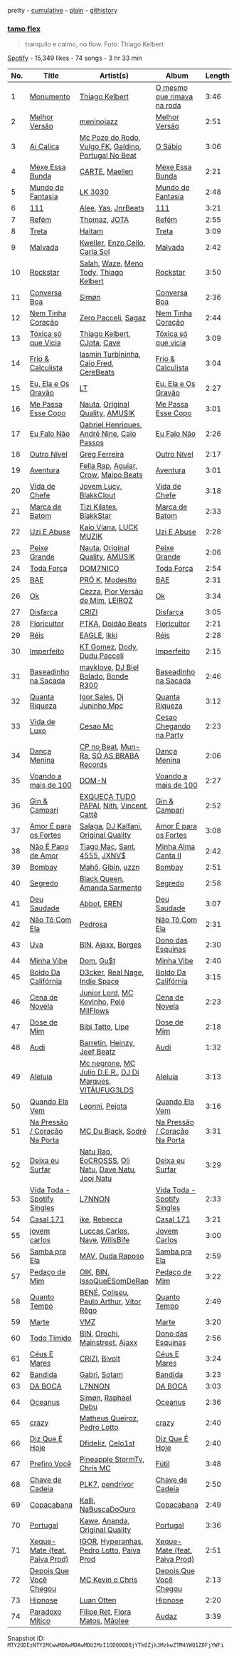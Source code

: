 pretty - [cumulative](/playlists/cumulative/37i9dQZF1DX9QOccjUUyGN.md) - [plain](/playlists/plain/37i9dQZF1DX9QOccjUUyGN) - [githistory](https://github.githistory.xyz/mackorone/spotify-playlist-archive/blob/main/playlists/plain/37i9dQZF1DX9QOccjUUyGN)

### [tamo flex](https://open.spotify.com/playlist/37i9dQZF1DX9QOccjUUyGN)

> tranquilo e calmo, no flow\. Foto: Thiago Kelbert

[Spotify](https://open.spotify.com/user/spotify) - 15,349 likes - 74 songs - 3 hr 33 min

| No. | Title | Artist(s) | Album | Length |
|---|---|---|---|---|
| 1 | [Monumento](https://open.spotify.com/track/0yg0NeuDRodgNUOB1UukKI) | [Thiago Kelbert](https://open.spotify.com/artist/22kCWlXVaiBMYozPgHQhZM) | [O mesmo que rimava na roda](https://open.spotify.com/album/0hAiRHgK81qTe9vEA62ciW) | 3:46 |
| 2 | [Melhor Versão](https://open.spotify.com/track/6F3mpz4iDMXjqioA10HB3w) | [meninojazz](https://open.spotify.com/artist/4APYh18EtS9RP82vDYYSEm) | [Melhor Versão](https://open.spotify.com/album/0ilOJJdnSEIhheoTk5v3Ej) | 2:51 |
| 3 | [Ai Calica](https://open.spotify.com/track/65CB461aKF5FvIuuzqUgXu) | [Mc Poze do Rodo](https://open.spotify.com/artist/28ie4NNTa2VW2QV4Zray8M), [Vulgo FK](https://open.spotify.com/artist/27azwwkxutWL1BWMkgNIh0), [Galdino](https://open.spotify.com/artist/0WvTL8PecsD3VxRGuHdSxj), [Portugal No Beat](https://open.spotify.com/artist/71LRKKvAjoc6LyNmob269Q) | [O Sábio](https://open.spotify.com/album/6aONODz5AYfzrNESWC9n4W) | 3:06 |
| 4 | [Mexe Essa Bunda](https://open.spotify.com/track/2F6Ri0WOoMiIKx8nhdgXra) | [CARTE](https://open.spotify.com/artist/10lZ3MatShsQGTGHguEA89), [Maellen](https://open.spotify.com/artist/0HMN7572MhSLJU8hM6sA3I) | [Mexe Essa Bunda](https://open.spotify.com/album/05urQftLWCayd6zx2Ljzs4) | 2:21 |
| 5 | [Mundo de Fantasia](https://open.spotify.com/track/3tan5rgugHRDRkwmHmlU93) | [LK 3030](https://open.spotify.com/artist/1NwOxFPX8X4zAp6gF4K8DD) | [Mundo de Fantasia](https://open.spotify.com/album/2HdtVLARQ9ylHm76OoeCx4) | 2:48 |
| 6 | [111](https://open.spotify.com/track/1KSl3fjYahx3NizZXO8jwE) | [Alee](https://open.spotify.com/artist/6rk6Izp6o42fUdE0jRqAP4), [Yas](https://open.spotify.com/artist/3tFl0Vh4EoMvMutypugPYO), [JnrBeats](https://open.spotify.com/artist/6XDB7IrLqvgRgI0ZrQ9hqt) | [111](https://open.spotify.com/album/1y6ac0icJ80lpV4wIADU7U) | 3:21 |
| 7 | [Refém](https://open.spotify.com/track/2UGQrnZhzK47JMsnySGrzU) | [Thomaz](https://open.spotify.com/artist/2Y9JJi5tsqEFAzr1NY9Mag), [JOTA](https://open.spotify.com/artist/4uT4e6Xj84gS0G3PrBw9Fk) | [Refém](https://open.spotify.com/album/6kyEV5CbUdUKGiDRxdKeCf) | 2:55 |
| 8 | [Treta](https://open.spotify.com/track/7hkSol9Dx88AUvAQq8UG28) | [Haitam](https://open.spotify.com/artist/3J0t4JNgTyjwqRaXo5pNlW) | [Treta](https://open.spotify.com/album/4FD5dVrOP7N2RuK6g2qrKG) | 3:09 |
| 9 | [Malvada](https://open.spotify.com/track/2Xc2eEolkRdSfkMibKwzB1) | [Kweller](https://open.spotify.com/artist/4W4NkfM4A1sX2S2bfYlV07), [Enzo Cello](https://open.spotify.com/artist/5d6V3NZSeR7XZmEkf8inaU), [Carla Sol](https://open.spotify.com/artist/5fsVgeMY2QWGXbNW6rIjgN) | [Malvada](https://open.spotify.com/album/2KQ98Un3h6nEhnLrzFCzHe) | 2:42 |
| 10 | [Rockstar](https://open.spotify.com/track/2VNyie9QghBdscuGcFnoK4) | [Salah](https://open.spotify.com/artist/4vx0e5kKIYBc7kCNqVjuef), [Waze](https://open.spotify.com/artist/0CHentDviLeOrlfyu96uVm), [Meno Tody](https://open.spotify.com/artist/2mNP0EIVZICxF8NJ46SG0L), [Thiago Kelbert](https://open.spotify.com/artist/22kCWlXVaiBMYozPgHQhZM) | [Rockstar](https://open.spotify.com/album/0iJvsmDccgB5Q4r4RNyn7R) | 3:50 |
| 11 | [Conversa Boa](https://open.spotify.com/track/1bfs2tqWEDUBfd98DE461m) | [Simøn](https://open.spotify.com/artist/6KYSq6KA65FmCpiu0CP7bA) | [Conversa Boa](https://open.spotify.com/album/6Vn3PAwJCYc5TzF50o3DHw) | 2:36 |
| 12 | [Nem Tinha Coração](https://open.spotify.com/track/65rPGnhYjLp5SsP3RJIGEE) | [Zero Pacceli](https://open.spotify.com/artist/62sKdgq98PB8klSTM8Qvaw), [Sagaz](https://open.spotify.com/artist/5rl6n6CUJu1WGsvzf5m8M8) | [Nem Tinha Coração](https://open.spotify.com/album/5KISQjcWi6XYZV5yYnK1j7) | 2:44 |
| 13 | [Tóxica só que Vicia](https://open.spotify.com/track/5J1K7WN1Pwyca8zzKYKIhJ) | [Thiago Kelbert](https://open.spotify.com/artist/22kCWlXVaiBMYozPgHQhZM), [CJota](https://open.spotify.com/artist/5qvphJwi72TG198xn5VVYH), [Cave](https://open.spotify.com/artist/3TKi2ihPsE1ViCKxLKxQm7) | [Tóxica só que vicia](https://open.spotify.com/album/2dR580uxbMlZOAoAj3Uf2b) | 3:09 |
| 14 | [Frio & Calculista](https://open.spotify.com/track/4J1c6maTGuWirmGCOgrfsK) | [Iasmin Turbininha](https://open.spotify.com/artist/0HeSaJ2OiMF7ZpdKTkTZF1), [Caio Fred](https://open.spotify.com/artist/7y8GW7hTfyk4FYKJNRJ709), [CereBeats](https://open.spotify.com/artist/4USYf94aCsO66aJqulSV2D) | [Frio & Calculista](https://open.spotify.com/album/3uAl8UgCy8Qgzff4RKl0rP) | 3:04 |
| 15 | [Eu, Ela e Os Gravão](https://open.spotify.com/track/0jsGgiNCjxAdShR0Ln4vKO) | [LT](https://open.spotify.com/artist/27EsaYcDfQ1XhSx08LJCNR) | [Eu, Ela e Os Gravão](https://open.spotify.com/album/1yZW8iERQtZl6gbCL9rgxe) | 2:27 |
| 16 | [Me Passa Esse Copo](https://open.spotify.com/track/6353VJ9hZ7ggkUC1IptSvo) | [Nauta](https://open.spotify.com/artist/4AgzhiI0w5c5simIeNuyh4), [Original Quality](https://open.spotify.com/artist/5ZTnWo7IY6rdIxm6aTSR84), [AMUSIK](https://open.spotify.com/artist/48r1nXoaPXPSx1LoM0Rnzl) | [Me Passa Esse Copo](https://open.spotify.com/album/0a82dtHllqFYvIRe0tWMby) | 3:01 |
| 17 | [Eu Falo Não](https://open.spotify.com/track/3z19LCfZ3LlasNpqjDWx3P) | [Gabriel Henriques](https://open.spotify.com/artist/2CFXlx3qilobAs8x2acmIe), [André Nine](https://open.spotify.com/artist/5cc7XCY3YdVmFDYw9LklMq), [Caio Passos](https://open.spotify.com/artist/6zGPa2tLMJ5HQYUddZI8di) | [Eu Falo Não](https://open.spotify.com/album/4WBSeIGjIE7lJ5aFywpCwj) | 2:26 |
| 18 | [Outro Nível](https://open.spotify.com/track/2wJtkcZcYq5Axv7dWFT9Lv) | [Greg Ferreira](https://open.spotify.com/artist/2e8RAcYXYt5IStoaaQWcG8) | [Outro Nível](https://open.spotify.com/album/0aBVgFfCQU38XKeJZhoDhh) | 2:17 |
| 19 | [Aventura](https://open.spotify.com/track/0L6qGURgn9HEojpJoSR276) | [Fella Rap](https://open.spotify.com/artist/0qdqMdbxiKiRrQ84Z8RRhB), [Aguiar](https://open.spotify.com/artist/2V5XSRMcoCZTHAoN7ShqmS), [Crow](https://open.spotify.com/artist/44pAmp33rQVeeIcgkHt3bS), [Maipo Beats](https://open.spotify.com/artist/63BTHXg5UTtmmAiAGc0fQx) | [Aventura](https://open.spotify.com/album/54H1arxQvGhWx0vUdzyrNK) | 3:01 |
| 20 | [Vida de Chefe](https://open.spotify.com/track/2amEICbtj99qNjYsURU2dB) | [Jovem Lucy](https://open.spotify.com/artist/0hBRC3XcpaS7YnZyQCLw7Y), [BlakkClout](https://open.spotify.com/artist/4pZ2z5NE2z1vvdRqf7q0Gq) | [Vida de Chefe](https://open.spotify.com/album/62x21AmDCotLt8Ou7lLL02) | 3:18 |
| 21 | [Marca de Batom](https://open.spotify.com/track/6xOW9fUzrIsGS3M0b52PEf) | [Tizi Kilates](https://open.spotify.com/artist/0hYV01PWntsGM94roH6CdE), [BlakkStar](https://open.spotify.com/artist/0xOEY6ZB9xhdW3SnfmlgvX) | [Marca de Batom](https://open.spotify.com/album/101L31d4cOuJ58zGVhLjGJ) | 2:33 |
| 22 | [Uzi E Abuse](https://open.spotify.com/track/2ExxuGFGjXMuwSYMfsP9Fy) | [Kaio Viana](https://open.spotify.com/artist/2XGuDrQEuJXo3FfBQMeUn4), [LUCK MUZIK](https://open.spotify.com/artist/6D7tQSIfrZtGfHVYesKXvR) | [Uzi E Abuse](https://open.spotify.com/album/3TKnFeFxNE0vjpz0GYFfz3) | 2:28 |
| 23 | [Peixe Grande](https://open.spotify.com/track/4eL2UJw7hlvoxywx4CSL9F) | [Nauta](https://open.spotify.com/artist/4AgzhiI0w5c5simIeNuyh4), [Original Quality](https://open.spotify.com/artist/5ZTnWo7IY6rdIxm6aTSR84), [AMUSIK](https://open.spotify.com/artist/48r1nXoaPXPSx1LoM0Rnzl) | [Peixe Grande](https://open.spotify.com/album/0BVqwfKqX94meCXXWem6XB) | 2:06 |
| 24 | [Toda Força](https://open.spotify.com/track/2kuPQjaLLvpuz4sS7XK7yI) | [DOM7NICO](https://open.spotify.com/artist/2oGllwBi30E8506gcLUohv) | [Toda Força](https://open.spotify.com/album/6YeIiZDWaKsWVvQuyitwjr) | 2:54 |
| 25 | [BAE](https://open.spotify.com/track/5RBsK1ZzkrQwhA53Z62LWU) | [PRÓ K](https://open.spotify.com/artist/5okGN1c4ym1LagLidc9cZk), [Modestto](https://open.spotify.com/artist/4foTKCq94d6Krz1soMJgGd) | [BAE](https://open.spotify.com/album/4juhGx49OFihS4NO7gKlex) | 2:31 |
| 26 | [Ok](https://open.spotify.com/track/5iqGwRFxb6sA6Nft63xl4M) | [Cezza](https://open.spotify.com/artist/5rLw6pCcoJyli9ZYnDFwrV), [Pior Versão de Mim](https://open.spotify.com/artist/3VI6PCewAVll6K4cYoNWt7), [LEIROZ](https://open.spotify.com/artist/5cRriQJijsudb4UimiqQxU) | [Ok](https://open.spotify.com/album/167xAEQlWPafUZ4IgztgMw) | 3:34 |
| 27 | [Disfarça](https://open.spotify.com/track/2kH5vD45RQtkkJv8YPKiq7) | [CRIZI](https://open.spotify.com/artist/1hTAvb0pcopMhAWBWp482O) | [Disfarça](https://open.spotify.com/album/3jG7kKxQkJ0NB3rXfQSLUQ) | 3:05 |
| 28 | [Floricultor](https://open.spotify.com/track/4h8lLunQEZwzwhHJmTLwXJ) | [PTKA](https://open.spotify.com/artist/4ChHh2DTGIbIUciPmoSxej), [Doidão Beats](https://open.spotify.com/artist/1SY2NQQLliQAXoi0YtGZQm) | [Floricultor](https://open.spotify.com/album/0ua1wP0r7JUWkksIfNLGp8) | 2:21 |
| 29 | [Réis](https://open.spotify.com/track/1Y9nwb89W4pskYMFAcgNi0) | [EAGLE](https://open.spotify.com/artist/0ZqMXm6JYztVVqFXvHh7v3), [Ikki](https://open.spotify.com/artist/5uxYttuMvoojMzmPmWWg6T) | [Réis](https://open.spotify.com/album/4tS4vFUJupCi8sMcsKbW5Z) | 2:28 |
| 30 | [Imperfeito](https://open.spotify.com/track/5H41OCQAoCMOWsfQDu9qER) | [KT Gomez](https://open.spotify.com/artist/703CEqKg3mMmHrGvzQhoBY), [Dody](https://open.spotify.com/artist/57zabUYj0PmYHv4YeaeiEs), [Dudu Pacceli](https://open.spotify.com/artist/5O6LBBltqS4jHn90iy85Bj) | [Imperfeito](https://open.spotify.com/album/1G0h6iNeBYcrf5Mm0nJL9x) | 2:15 |
| 31 | [Baseadinho na Sacada](https://open.spotify.com/track/65suqhYkFDL1xhJM8FN6Xo) | [mayklove](https://open.spotify.com/artist/3ViPtN67C4po5HoqLgJy9m), [DJ Biel Bolado](https://open.spotify.com/artist/0lLBGuYoUPneOggSkvohlA), [Bonde R300](https://open.spotify.com/artist/5rhznZjKfSxtKVqB0JZtpC) | [Baseadinho na Sacada](https://open.spotify.com/album/4rUUBUdf5K5ch0K1DQVKKY) | 2:46 |
| 32 | [Quanta Riqueza](https://open.spotify.com/track/5ducepktoljPO994NZQDGJ) | [Igor Sales](https://open.spotify.com/artist/2EviHZCzRfYkqh0yzn8GXw), [Dj Juninho Mpc](https://open.spotify.com/artist/7jFRtAYHwvVsYWZnv8AyyZ) | [Quanta Riqueza](https://open.spotify.com/album/5eiWGVE6tFQiv4HhusuxWM) | 3:12 |
| 33 | [Vida de Luxo](https://open.spotify.com/track/4UWNfkKgFd7xKOdZtlBPOp) | [Cesao Mc](https://open.spotify.com/artist/2vBTP2mlmqzuPQ4ksP6h4e) | [Cesao Chegando na Party](https://open.spotify.com/album/3ywpHQZeI3be2SbmwHF7wt) | 2:23 |
| 34 | [Dança Menina](https://open.spotify.com/track/0pNsyFV27plpmQvp2x7Vro) | [CP no Beat](https://open.spotify.com/artist/1ta5CY6ruoV25kWA3Tk2hW), [Mun\-Ra](https://open.spotify.com/artist/0TCMOxaDMS40afITXwbE96), [SÓ AS BRABA Records](https://open.spotify.com/artist/1vzqipvBH39GBswAMRgRgM) | [Dança Menina](https://open.spotify.com/album/00jcsspWRugMHik4I668o3) | 2:06 |
| 35 | [Voando a mais de 100](https://open.spotify.com/track/1PjQSPkgoYVI97QGSucClY) | [DOM\-N](https://open.spotify.com/artist/6m7TXLu0ohU6AOEF7oAh5P) | [Voando a mais de 100](https://open.spotify.com/album/1zU4UqXgfbfb32nt1eVNFO) | 2:27 |
| 36 | [Gin & Campari](https://open.spotify.com/track/6KO5LTv13zmGhUCFNOssKl) | [EXQUEÇA TUDO PAPAI](https://open.spotify.com/artist/5jNs5i0CPbgCqc2ns08z3D), [Nith](https://open.spotify.com/artist/3OZbEO1ofELMzNrleV5Umb), [Vincent](https://open.spotify.com/artist/1oNEmlsYecF27VXffRlXDG), [Cattê](https://open.spotify.com/artist/3zDcpCuml9h74aIOs8Gx2W) | [Gin & Campari](https://open.spotify.com/album/3vetw3P5Zy65WWN5NNEqla) | 2:52 |
| 37 | [Amor É para os Fortes](https://open.spotify.com/track/4C54SVfkqgKio9HgJKlGfT) | [Salaga](https://open.spotify.com/artist/4Pqz6aZYK7On1mzad1vjeG), [DJ Kalfani](https://open.spotify.com/artist/02RSgo6GjUSDChRsq79jTg), [Original Quality](https://open.spotify.com/artist/5ZTnWo7IY6rdIxm6aTSR84) | [Amor É para os Fortes](https://open.spotify.com/album/5FgS2IVNtec0eZ2Yt9ZSuZ) | 3:08 |
| 38 | [Não É Papo de Amor](https://open.spotify.com/track/3JxYJnOrox7cNs1yv0JRZk) | [Tiago Mac](https://open.spotify.com/artist/3GM0VyM1n1qvk0v2PfXX4n), [Sant](https://open.spotify.com/artist/7IlBcKrGUBJ0NKdnbDde89), [4555](https://open.spotify.com/artist/2g8MdRUUgyYMiQyXgz15pa), [JXNV$](https://open.spotify.com/artist/2eYGPD8O1chWmQ92TvdtCW) | [Minha Alma Canta II](https://open.spotify.com/album/67iDr3vGh8OGgheIA6CkKS) | 2:42 |
| 39 | [Bombay](https://open.spotify.com/track/5dq7Ukc63AiAsC4Y9cBpJP) | [Mahô](https://open.spotify.com/artist/5B51c89els1SziVjz1WlLF), [Gibin](https://open.spotify.com/artist/7lC3tO6g2CQhlN0yeDVLDM), [uzzn](https://open.spotify.com/artist/67MmjOmWtHtGANmzJlnvAC) | [Bombay](https://open.spotify.com/album/2HK7NYlKLW42yyRY6I6PYI) | 2:51 |
| 40 | [Segredo](https://open.spotify.com/track/1vQXkWFnyhotk8WhS7gRxA) | [Black Queen](https://open.spotify.com/artist/12jMN5SeE8STo77it3FXWv), [Amanda Sarmento](https://open.spotify.com/artist/2QFGLsI0ugeKkmGSggCr73) | [Segredo](https://open.spotify.com/album/1ASqKOHKRjm5j0qQlSCGz3) | 2:58 |
| 41 | [Deu Saudade](https://open.spotify.com/track/1w3RC48VhtAiYKCiGy88ro) | [Abbot](https://open.spotify.com/artist/1ZcIMjx9kP46pUdFOdjWKQ), [EREN](https://open.spotify.com/artist/2wx6CMJZtsVGvyMngwkoHs) | [Deu Saudade](https://open.spotify.com/album/210kypIEoUxUzSaMEGAkQM) | 3:07 |
| 42 | [Não Tô Com Ela](https://open.spotify.com/track/0AdzI4Q1mx7md7UbYSThKY) | [Pedrosa](https://open.spotify.com/artist/41iSmIaCOZWguy6ZVspcF2) | [Não Tô Com Ela](https://open.spotify.com/album/1VcEx47nWTn5rj7w9VNzev) | 2:31 |
| 43 | [Uva](https://open.spotify.com/track/4r4vZuM0uoQTAK9C5hrDcI) | [BIN](https://open.spotify.com/artist/1WXbiUMl1AT9Inb619xPUg), [Ajaxx](https://open.spotify.com/artist/0y7B2G0jNMGWyQJsOoRMUt), [Borges](https://open.spotify.com/artist/6jBww4kwlSrjaNYP7AQPtX) | [Dono das Esquinas](https://open.spotify.com/album/1A0a8bYGqm5tC4vgSnvDmK) | 2:30 |
| 44 | [Minha Vibe](https://open.spotify.com/track/3dJyxvnh7AhC05MAyotxt1) | [Dom](https://open.spotify.com/artist/4xTYyi8DMAejeE8L10qS1O), [Gu$t](https://open.spotify.com/artist/72JiWyKG5MY6JfrRliaD7p) | [Minha Vibe](https://open.spotify.com/album/09ObdtyOsHF4sKc2B4U6YL) | 2:40 |
| 45 | [Boldo Da Califórnia](https://open.spotify.com/track/6y48SEad7HiBPZdQxYjpiy) | [D3cker](https://open.spotify.com/artist/5YurNLeTXZ7DdkAuNDDZsx), [Real Nage](https://open.spotify.com/artist/5zUzbSkYRVlxgmQ0W9wlKm), [Indie Space](https://open.spotify.com/artist/0W1Rb8JlinMAExLtluwWxr) | [Boldo Da Califórnia](https://open.spotify.com/album/48eRL4e0POFJUmF5WOzDEy) | 3:15 |
| 46 | [Cena de Novela](https://open.spotify.com/track/79bIEshFkFlLaVAXfvotZi) | [Junior Lord](https://open.spotify.com/artist/6rFkZxhheU9l1nODgZm4SP), [MC Kevinho](https://open.spotify.com/artist/1mXAhKnZEdF6rotyyd4GBi), [Pelé MilFlows](https://open.spotify.com/artist/4WbHbolEKZIhnkO2xv2Lm0) | [Cena de Novela](https://open.spotify.com/album/61busd9vyYd74C962UYlzU) | 2:23 |
| 47 | [Dose de Mim](https://open.spotify.com/track/43fxMNRsFOroRjU8rs2c9a) | [Bibi Tatto](https://open.spotify.com/artist/7DMZbnexJOhSBi0WVlIFca), [Lipe](https://open.spotify.com/artist/2rcNASpHwDrTguKeGRWUE3) | [Dose de Mim](https://open.spotify.com/album/6drDpS4S8GkkkV6vWVIMv3) | 2:18 |
| 48 | [Audi](https://open.spotify.com/track/0L5Gjxw6mr8K3pfbmn0mcp) | [Barretin](https://open.spotify.com/artist/12UTl00Nf8KIwZuk75n6Hw), [Heinzy](https://open.spotify.com/artist/6ggdCM7twuPUqhASRIGZ2u), [Jeef Beatz](https://open.spotify.com/artist/4cQelZIsreIHrD5WbvShqa) | [Audi](https://open.spotify.com/album/0gxhN4EMO8FX37xbVCXxeO) | 1:32 |
| 49 | [Aleluia](https://open.spotify.com/track/7yZUAHBEvoE5T9bvVdgu1Y) | [Mc negrone](https://open.spotify.com/artist/660rMB6VLmtOdSBdtm62hw), [MC Julio D.E.R.](https://open.spotify.com/artist/1honjfWrOeLAymPLT3gZEV), [DJ Di Marques](https://open.spotify.com/artist/4CJ3CnKb8dSlzci7eaSOcV), [VITÃUFUG3LDS](https://open.spotify.com/artist/6xrAUD8vhVgjff25UDFHrB) | [Aleluia](https://open.spotify.com/album/0WjGzvIEq8FMnK7GIQhuVU) | 3:13 |
| 50 | [Quando Ela Vem](https://open.spotify.com/track/6hYxdh2fCFEGkAtJAk3Lfx) | [Leonni](https://open.spotify.com/artist/5EOcn9LPh5uAQMJ8NS4kcU), [Pejota](https://open.spotify.com/artist/3W10YNoIzqgJymjc5ULDzu) | [Quando Ela Vem](https://open.spotify.com/album/2HWUCUFaPTLTeXd0qcca3B) | 3:16 |
| 51 | [Na Pressão / Coração Na Porta](https://open.spotify.com/track/2HZwILqL7J4EhVNYlIBr5S) | [MC Du Black](https://open.spotify.com/artist/6v4PBIzRAGaLp43LVureQc), [Sodré](https://open.spotify.com/artist/07qgzS86XBNsyrY6MAVDAc) | [Na Pressão / Coração Na Porta](https://open.spotify.com/album/1dH7L5BxnanQjMWP3umq3y) | 3:31 |
| 52 | [Deixa eu Surfar](https://open.spotify.com/track/1o7vCHc8IPRWqfjwo46SOv) | [Natu Rap](https://open.spotify.com/artist/0PtLgb2wKQeuLHaNftz0mk), [ÉoCROSSS](https://open.spotify.com/artist/48wUBdaDEv211RQW2OU9S0), [Oli Natu](https://open.spotify.com/artist/0JEd9Uq6MbSfxm0fSVi0DC), [Dave Natu](https://open.spotify.com/artist/5O8hHOA4QkxeEt5qMCesBR), [Jooj Natu](https://open.spotify.com/artist/1FfZwqHkk6TjvnHVGMcYHq) | [Deixa eu Surfar](https://open.spotify.com/album/5OBL36a1Sd2BD7sldSZU17) | 3:29 |
| 53 | [Vida Toda \- Spotify Singles](https://open.spotify.com/track/1qxuVUQPbhbp4jDXaN8fJT) | [L7NNON](https://open.spotify.com/artist/0JjPiLQNgAFaEkwoy56B1C) | [Vida Toda \- Spotify Singles](https://open.spotify.com/album/0nA8Q6u0LdcF2vaJt1l3WC) | 2:33 |
| 54 | [Casal 171](https://open.spotify.com/track/4SOomkThSZxyGjQOmZ7EUO) | [ike](https://open.spotify.com/artist/0S1SWWzZUhJk8CsjLI9YuN), [Rebecca](https://open.spotify.com/artist/5MS6HieNmKxzkAM8amE8sr) | [Casal 171](https://open.spotify.com/album/7hC9jL7eYPa1OwjCDu2SGH) | 3:21 |
| 55 | [jovem carlos](https://open.spotify.com/track/3vBHy2FE4tBtKqCb1NudJg) | [Luccas Carlos](https://open.spotify.com/artist/5WFFFHVqeVk5tLuYh2KjQy), [Nave](https://open.spotify.com/artist/2Xpiwporhsl8LXdC96Xs8J), [WillsBife](https://open.spotify.com/artist/3QlBuIqyonbRMU1yZIh7o3) | [Jovem Carlos](https://open.spotify.com/album/2S79VWGQ0XpH00D4cXVVm3) | 3:00 |
| 56 | [Samba pra Ela](https://open.spotify.com/track/7N2TRpu1Yf9Y5Zxy78HA0i) | [MAV](https://open.spotify.com/artist/29X9ETznpo90KEYmabHyqb), [Duda Raposo](https://open.spotify.com/artist/1lzfDKy3AeMGRKPQYQjONS) | [Samba pra Ela](https://open.spotify.com/album/4hkNExTU2gOnW4RZfnrRCa) | 2:59 |
| 57 | [Pedaço de Mim](https://open.spotify.com/track/2fEgPCDD0qRvZeVrY381EW) | [OIK](https://open.spotify.com/artist/1B5n6jsxvFldc6Nq8Wx8VJ), [BIN](https://open.spotify.com/artist/1WXbiUMl1AT9Inb619xPUg), [IssoQueÉSomDeRap](https://open.spotify.com/artist/43DrL9cHm49HEwg85idE2c) | [Pedaço de Mim](https://open.spotify.com/album/0msDENReQijY9ggVdqOw9B) | 3:22 |
| 58 | [Quanto Tempo](https://open.spotify.com/track/0n0OWbupyRBry4z3QVJmM1) | [BENÉ](https://open.spotify.com/artist/7LJwXNjD4WDrgTibppcOKk), [Coliseu](https://open.spotify.com/artist/5Ydr3k96ckQsVzAWEdHf6F), [Paulo Arthur](https://open.spotify.com/artist/1mM60Kn9oT7soffYbS1blg), [Vítor Rêgo](https://open.spotify.com/artist/3GfexUs7NHwpx7eP0VAXlS) | [Quanto Tempo](https://open.spotify.com/album/43eI1ai8gcFEYDOzH2ZZrd) | 2:49 |
| 59 | [Marte](https://open.spotify.com/track/77Dr548oQBYjy5zbVyn8QL) | [VMZ](https://open.spotify.com/artist/5sgcRRQA3HrL1AVk6oMUeg) | [Marte](https://open.spotify.com/album/7LwqaFIUzOj366DPg81IAJ) | 3:20 |
| 60 | [Todo Tímido](https://open.spotify.com/track/6xs35sD9WnoShqmJXfOj27) | [BIN](https://open.spotify.com/artist/1WXbiUMl1AT9Inb619xPUg), [Orochi](https://open.spotify.com/artist/3rfM2cGqF6DB0kUyytMkXx), [Mainstreet](https://open.spotify.com/artist/25XJqeReVV38w0tR04GGBd), [Ajaxx](https://open.spotify.com/artist/0y7B2G0jNMGWyQJsOoRMUt) | [Dono das Esquinas](https://open.spotify.com/album/1A0a8bYGqm5tC4vgSnvDmK) | 2:56 |
| 61 | [Céus E Mares](https://open.spotify.com/track/6DKI3BjNtX9FZkHdYk0f2n) | [CRIZI](https://open.spotify.com/artist/1hTAvb0pcopMhAWBWp482O), [Bivolt](https://open.spotify.com/artist/0mQoWD18BxzhN8kr1cNwgQ) | [Céus E Mares](https://open.spotify.com/album/0gNHg2iSTFY5kvlrO1RprQ) | 3:24 |
| 62 | [Bandida](https://open.spotify.com/track/5nzxFD95Uijg8YyhRGYylY) | [Gabri](https://open.spotify.com/artist/3i468cz7CVoisTnRQV6TDB), [Sotam](https://open.spotify.com/artist/0xKbHuoAoxvPu5uGax4d9l) | [Bandida](https://open.spotify.com/album/675uZGQiA6OGmEt8LsG70p) | 3:23 |
| 63 | [DA BOCA](https://open.spotify.com/track/4lytAWvGKl5MZLUC08oxPG) | [L7NNON](https://open.spotify.com/artist/0JjPiLQNgAFaEkwoy56B1C) | [DA BOCA](https://open.spotify.com/album/6SNXgjj1BIAWtQqJfVAUSn) | 3:03 |
| 64 | [Oceanus](https://open.spotify.com/track/32ypjzrT9WfnhSxlNodKg9) | [Simøn](https://open.spotify.com/artist/6KYSq6KA65FmCpiu0CP7bA), [Raphael Debu](https://open.spotify.com/artist/3SFVjX6fehw8ZmM9qUaGCT) | [Oceanus](https://open.spotify.com/album/7tw6PVjK16c59IsgytFOhx) | 2:36 |
| 65 | [crazy](https://open.spotify.com/track/52dY05m7cPZN8T5ScOLOFy) | [Matheus Queiroz](https://open.spotify.com/artist/42M14UjNCtQbaa0L3t2lN7), [Pedro Lotto](https://open.spotify.com/artist/23ot0eI6ByBW6LrlBfr2bm) | [crazy](https://open.spotify.com/album/64F5xEtg6S83eBCStQWHZ7) | 2:40 |
| 66 | [Diz Que É Hoje](https://open.spotify.com/track/2YPwu0slihNBAQYo5gSgVO) | [Dfideliz](https://open.spotify.com/artist/0oNOkdVXXFaWC9tPb7Ol10), [Celo1st](https://open.spotify.com/artist/6RC5tRbakJ46EExHuPmxzK) | [Diz Que É Hoje](https://open.spotify.com/album/3wgROhviX3TOIL26EgEW8b) | 2:40 |
| 67 | [Prefiro Você](https://open.spotify.com/track/0VvnJAiWr7jeaZoTB5AdyE) | [Pineapple StormTv](https://open.spotify.com/artist/09U6hmCerKcIJrixubiBjm), [Chris MC](https://open.spotify.com/artist/0obu7Om4zu9ahul5DI4JtY) | [Fútil](https://open.spotify.com/album/1AhTSU8nfVwEI0OSHTIxjp) | 3:48 |
| 68 | [Chave de Cadeia](https://open.spotify.com/track/6XRged6KRZkNbIpA2AOgpm) | [PLK7](https://open.spotify.com/artist/4v0wQZyK4WxpNhCjznfei0), [pendrivor](https://open.spotify.com/artist/3zyXj4o6FSswzuBxmTbIKs) | [Chave de Cadeia](https://open.spotify.com/album/4KpvRhz2VZaqtCACmRmJ5g) | 2:50 |
| 69 | [Copacabana](https://open.spotify.com/track/2dDz08vDQyOJ7tX4oE0xnW) | [Kalli](https://open.spotify.com/artist/3BD2ifHl4tkgwVU5KIlR5I), [NaBuscaDoOuro](https://open.spotify.com/artist/5MsYZJftF2EukeaOmEpI9S) | [Copacabana](https://open.spotify.com/album/0tNl0J8LP33Y8BIBqfq7c5) | 2:49 |
| 70 | [Portugal](https://open.spotify.com/track/1tLBXifMqnSqLZrk1Rsl8n) | [Kawe](https://open.spotify.com/artist/1TYJOhNSxMOODWiDVhuyZb), [Ananda](https://open.spotify.com/artist/2TqXAXuNUnnzzCTuAs5DX5), [Original Quality](https://open.spotify.com/artist/5ZTnWo7IY6rdIxm6aTSR84) | [Portugal](https://open.spotify.com/album/5Acna8vDUeXMHpPTjf3J3h) | 3:36 |
| 71 | [Xeque\-Mate \(feat\. Paiva Prod\)](https://open.spotify.com/track/2Se6ItuMZiqQ2jZkwXzOO6) | [IGOR](https://open.spotify.com/artist/4zCVTLvRnKYmkVyCxfV2ny), [Hyperanhas](https://open.spotify.com/artist/7oNGVWHSEpvIGJpNDtgudz), [Pedro Lotto](https://open.spotify.com/artist/23ot0eI6ByBW6LrlBfr2bm), [Paiva Prod](https://open.spotify.com/artist/1T0F05F7TEo6QYr4vtGJdb) | [Xeque\-Mate \(feat\. Paiva Prod\)](https://open.spotify.com/album/2Dbj2cJCZs8E77JG5ED1C1) | 2:51 |
| 72 | [Depois Que Você Chegou](https://open.spotify.com/track/6qWJCBjsLMb2sKQtVslpjK) | [MC Kevin o Chris](https://open.spotify.com/artist/2UMj7NCbuqy1yUZmiSYGjJ) | [Depois Que Você Chegou](https://open.spotify.com/album/1BNVMyO9hE7Am0FGx1Udma) | 2:13 |
| 73 | [Hipnose](https://open.spotify.com/track/1ubU6gRxFpJnsRItc8xsuY) | [Luan Otten](https://open.spotify.com/artist/7tcFzUKSICkJWCZzWs4htq) | [Hipnose](https://open.spotify.com/album/2owSlIajiBkqrWogBPXykn) | 2:20 |
| 74 | [Paradoxo Mítico](https://open.spotify.com/track/6DlsL19K0YdOzV3AEY1YWo) | [Filipe Ret](https://open.spotify.com/artist/7gJN8W0589FisSYJS17K54), [Flora Matos](https://open.spotify.com/artist/5Znx4PG5UsUitigaJnmZX3), [Mãolee](https://open.spotify.com/artist/72aE07MxpePfCELo4vGZcK) | [Audaz](https://open.spotify.com/album/4sVXU4DLGhhzhOsevlh5Gk) | 3:39 |

Snapshot ID: `MTY2ODEzNTY2MCwwMDAwMDAwMDU2MzI1ODQ0ODBjYTk0Zjk3MzkwZTM4YWQ1ZDFjYWFi`
